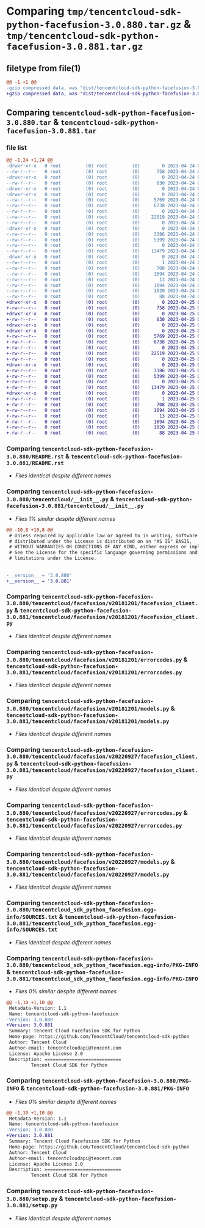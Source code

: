 # Comparing `tmp/tencentcloud-sdk-python-facefusion-3.0.880.tar.gz` & `tmp/tencentcloud-sdk-python-facefusion-3.0.881.tar.gz`

## filetype from file(1)

```diff
@@ -1 +1 @@
-gzip compressed data, was "dist/tencentcloud-sdk-python-facefusion-3.0.880.tar", last modified: Mon Apr 24 03:04:55 2023, max compression
+gzip compressed data, was "dist/tencentcloud-sdk-python-facefusion-3.0.881.tar", last modified: Tue Apr 25 00:40:41 2023, max compression
```

## Comparing `tencentcloud-sdk-python-facefusion-3.0.880.tar` & `tencentcloud-sdk-python-facefusion-3.0.881.tar`

### file list

```diff
@@ -1,24 +1,24 @@
-drwxr-xr-x   0 root         (0) root         (0)        0 2023-04-24 03:04:55.000000 tencentcloud-sdk-python-facefusion-3.0.880/
--rw-r--r--   0 root         (0) root         (0)      758 2023-04-24 03:04:54.000000 tencentcloud-sdk-python-facefusion-3.0.880/README.rst
-drwxr-xr-x   0 root         (0) root         (0)        0 2023-04-24 03:04:55.000000 tencentcloud-sdk-python-facefusion-3.0.880/tencentcloud/
--rw-r--r--   0 root         (0) root         (0)      630 2023-04-24 03:04:54.000000 tencentcloud-sdk-python-facefusion-3.0.880/tencentcloud/__init__.py
-drwxr-xr-x   0 root         (0) root         (0)        0 2023-04-24 03:04:55.000000 tencentcloud-sdk-python-facefusion-3.0.880/tencentcloud/facefusion/
-drwxr-xr-x   0 root         (0) root         (0)        0 2023-04-24 03:04:55.000000 tencentcloud-sdk-python-facefusion-3.0.880/tencentcloud/facefusion/v20181201/
--rw-r--r--   0 root         (0) root         (0)     5769 2023-04-24 03:04:54.000000 tencentcloud-sdk-python-facefusion-3.0.880/tencentcloud/facefusion/v20181201/facefusion_client.py
--rw-r--r--   0 root         (0) root         (0)     6738 2023-04-24 03:04:54.000000 tencentcloud-sdk-python-facefusion-3.0.880/tencentcloud/facefusion/v20181201/errorcodes.py
--rw-r--r--   0 root         (0) root         (0)        0 2023-04-24 03:04:54.000000 tencentcloud-sdk-python-facefusion-3.0.880/tencentcloud/facefusion/v20181201/__init__.py
--rw-r--r--   0 root         (0) root         (0)    22519 2023-04-24 03:04:54.000000 tencentcloud-sdk-python-facefusion-3.0.880/tencentcloud/facefusion/v20181201/models.py
--rw-r--r--   0 root         (0) root         (0)        0 2023-04-24 03:04:54.000000 tencentcloud-sdk-python-facefusion-3.0.880/tencentcloud/facefusion/__init__.py
-drwxr-xr-x   0 root         (0) root         (0)        0 2023-04-24 03:04:55.000000 tencentcloud-sdk-python-facefusion-3.0.880/tencentcloud/facefusion/v20220927/
--rw-r--r--   0 root         (0) root         (0)     3386 2023-04-24 03:04:54.000000 tencentcloud-sdk-python-facefusion-3.0.880/tencentcloud/facefusion/v20220927/facefusion_client.py
--rw-r--r--   0 root         (0) root         (0)     5399 2023-04-24 03:04:54.000000 tencentcloud-sdk-python-facefusion-3.0.880/tencentcloud/facefusion/v20220927/errorcodes.py
--rw-r--r--   0 root         (0) root         (0)        0 2023-04-24 03:04:54.000000 tencentcloud-sdk-python-facefusion-3.0.880/tencentcloud/facefusion/v20220927/__init__.py
--rw-r--r--   0 root         (0) root         (0)    13479 2023-04-24 03:04:54.000000 tencentcloud-sdk-python-facefusion-3.0.880/tencentcloud/facefusion/v20220927/models.py
-drwxr-xr-x   0 root         (0) root         (0)        0 2023-04-24 03:04:55.000000 tencentcloud-sdk-python-facefusion-3.0.880/tencentcloud_sdk_python_facefusion.egg-info/
--rw-r--r--   0 root         (0) root         (0)        1 2023-04-24 03:04:55.000000 tencentcloud-sdk-python-facefusion-3.0.880/tencentcloud_sdk_python_facefusion.egg-info/dependency_links.txt
--rw-r--r--   0 root         (0) root         (0)      708 2023-04-24 03:04:55.000000 tencentcloud-sdk-python-facefusion-3.0.880/tencentcloud_sdk_python_facefusion.egg-info/SOURCES.txt
--rw-r--r--   0 root         (0) root         (0)     1694 2023-04-24 03:04:55.000000 tencentcloud-sdk-python-facefusion-3.0.880/tencentcloud_sdk_python_facefusion.egg-info/PKG-INFO
--rw-r--r--   0 root         (0) root         (0)       13 2023-04-24 03:04:55.000000 tencentcloud-sdk-python-facefusion-3.0.880/tencentcloud_sdk_python_facefusion.egg-info/top_level.txt
--rw-r--r--   0 root         (0) root         (0)     1694 2023-04-24 03:04:55.000000 tencentcloud-sdk-python-facefusion-3.0.880/PKG-INFO
--rw-r--r--   0 root         (0) root         (0)     1020 2023-04-24 03:04:54.000000 tencentcloud-sdk-python-facefusion-3.0.880/setup.py
--rw-r--r--   0 root         (0) root         (0)       88 2023-04-24 03:04:55.000000 tencentcloud-sdk-python-facefusion-3.0.880/setup.cfg
+drwxr-xr-x   0 root         (0) root         (0)        0 2023-04-25 00:40:41.000000 tencentcloud-sdk-python-facefusion-3.0.881/
+-rw-r--r--   0 root         (0) root         (0)      758 2023-04-25 00:40:41.000000 tencentcloud-sdk-python-facefusion-3.0.881/README.rst
+drwxr-xr-x   0 root         (0) root         (0)        0 2023-04-25 00:40:41.000000 tencentcloud-sdk-python-facefusion-3.0.881/tencentcloud/
+-rw-r--r--   0 root         (0) root         (0)      630 2023-04-25 00:40:41.000000 tencentcloud-sdk-python-facefusion-3.0.881/tencentcloud/__init__.py
+drwxr-xr-x   0 root         (0) root         (0)        0 2023-04-25 00:40:41.000000 tencentcloud-sdk-python-facefusion-3.0.881/tencentcloud/facefusion/
+drwxr-xr-x   0 root         (0) root         (0)        0 2023-04-25 00:40:41.000000 tencentcloud-sdk-python-facefusion-3.0.881/tencentcloud/facefusion/v20181201/
+-rw-r--r--   0 root         (0) root         (0)     5769 2023-04-25 00:40:41.000000 tencentcloud-sdk-python-facefusion-3.0.881/tencentcloud/facefusion/v20181201/facefusion_client.py
+-rw-r--r--   0 root         (0) root         (0)     6738 2023-04-25 00:40:41.000000 tencentcloud-sdk-python-facefusion-3.0.881/tencentcloud/facefusion/v20181201/errorcodes.py
+-rw-r--r--   0 root         (0) root         (0)        0 2023-04-25 00:40:41.000000 tencentcloud-sdk-python-facefusion-3.0.881/tencentcloud/facefusion/v20181201/__init__.py
+-rw-r--r--   0 root         (0) root         (0)    22519 2023-04-25 00:40:41.000000 tencentcloud-sdk-python-facefusion-3.0.881/tencentcloud/facefusion/v20181201/models.py
+-rw-r--r--   0 root         (0) root         (0)        0 2023-04-25 00:40:41.000000 tencentcloud-sdk-python-facefusion-3.0.881/tencentcloud/facefusion/__init__.py
+drwxr-xr-x   0 root         (0) root         (0)        0 2023-04-25 00:40:41.000000 tencentcloud-sdk-python-facefusion-3.0.881/tencentcloud/facefusion/v20220927/
+-rw-r--r--   0 root         (0) root         (0)     3386 2023-04-25 00:40:41.000000 tencentcloud-sdk-python-facefusion-3.0.881/tencentcloud/facefusion/v20220927/facefusion_client.py
+-rw-r--r--   0 root         (0) root         (0)     5399 2023-04-25 00:40:41.000000 tencentcloud-sdk-python-facefusion-3.0.881/tencentcloud/facefusion/v20220927/errorcodes.py
+-rw-r--r--   0 root         (0) root         (0)        0 2023-04-25 00:40:41.000000 tencentcloud-sdk-python-facefusion-3.0.881/tencentcloud/facefusion/v20220927/__init__.py
+-rw-r--r--   0 root         (0) root         (0)    13479 2023-04-25 00:40:41.000000 tencentcloud-sdk-python-facefusion-3.0.881/tencentcloud/facefusion/v20220927/models.py
+drwxr-xr-x   0 root         (0) root         (0)        0 2023-04-25 00:40:41.000000 tencentcloud-sdk-python-facefusion-3.0.881/tencentcloud_sdk_python_facefusion.egg-info/
+-rw-r--r--   0 root         (0) root         (0)        1 2023-04-25 00:40:41.000000 tencentcloud-sdk-python-facefusion-3.0.881/tencentcloud_sdk_python_facefusion.egg-info/dependency_links.txt
+-rw-r--r--   0 root         (0) root         (0)      708 2023-04-25 00:40:41.000000 tencentcloud-sdk-python-facefusion-3.0.881/tencentcloud_sdk_python_facefusion.egg-info/SOURCES.txt
+-rw-r--r--   0 root         (0) root         (0)     1694 2023-04-25 00:40:41.000000 tencentcloud-sdk-python-facefusion-3.0.881/tencentcloud_sdk_python_facefusion.egg-info/PKG-INFO
+-rw-r--r--   0 root         (0) root         (0)       13 2023-04-25 00:40:41.000000 tencentcloud-sdk-python-facefusion-3.0.881/tencentcloud_sdk_python_facefusion.egg-info/top_level.txt
+-rw-r--r--   0 root         (0) root         (0)     1694 2023-04-25 00:40:41.000000 tencentcloud-sdk-python-facefusion-3.0.881/PKG-INFO
+-rw-r--r--   0 root         (0) root         (0)     1020 2023-04-25 00:40:41.000000 tencentcloud-sdk-python-facefusion-3.0.881/setup.py
+-rw-r--r--   0 root         (0) root         (0)       88 2023-04-25 00:40:41.000000 tencentcloud-sdk-python-facefusion-3.0.881/setup.cfg
```

### Comparing `tencentcloud-sdk-python-facefusion-3.0.880/README.rst` & `tencentcloud-sdk-python-facefusion-3.0.881/README.rst`

 * *Files identical despite different names*

### Comparing `tencentcloud-sdk-python-facefusion-3.0.880/tencentcloud/__init__.py` & `tencentcloud-sdk-python-facefusion-3.0.881/tencentcloud/__init__.py`

 * *Files 1% similar despite different names*

```diff
@@ -10,8 +10,8 @@
 # Unless required by applicable law or agreed to in writing, software
 # distributed under the License is distributed on an "AS IS" BASIS,
 # WITHOUT WARRANTIES OR CONDITIONS OF ANY KIND, either express or implied.
 # See the License for the specific language governing permissions and
 # limitations under the License.
 
 
-__version__ = '3.0.880'
+__version__ = '3.0.881'
```

### Comparing `tencentcloud-sdk-python-facefusion-3.0.880/tencentcloud/facefusion/v20181201/facefusion_client.py` & `tencentcloud-sdk-python-facefusion-3.0.881/tencentcloud/facefusion/v20181201/facefusion_client.py`

 * *Files identical despite different names*

### Comparing `tencentcloud-sdk-python-facefusion-3.0.880/tencentcloud/facefusion/v20181201/errorcodes.py` & `tencentcloud-sdk-python-facefusion-3.0.881/tencentcloud/facefusion/v20181201/errorcodes.py`

 * *Files identical despite different names*

### Comparing `tencentcloud-sdk-python-facefusion-3.0.880/tencentcloud/facefusion/v20181201/models.py` & `tencentcloud-sdk-python-facefusion-3.0.881/tencentcloud/facefusion/v20181201/models.py`

 * *Files identical despite different names*

### Comparing `tencentcloud-sdk-python-facefusion-3.0.880/tencentcloud/facefusion/v20220927/facefusion_client.py` & `tencentcloud-sdk-python-facefusion-3.0.881/tencentcloud/facefusion/v20220927/facefusion_client.py`

 * *Files identical despite different names*

### Comparing `tencentcloud-sdk-python-facefusion-3.0.880/tencentcloud/facefusion/v20220927/errorcodes.py` & `tencentcloud-sdk-python-facefusion-3.0.881/tencentcloud/facefusion/v20220927/errorcodes.py`

 * *Files identical despite different names*

### Comparing `tencentcloud-sdk-python-facefusion-3.0.880/tencentcloud/facefusion/v20220927/models.py` & `tencentcloud-sdk-python-facefusion-3.0.881/tencentcloud/facefusion/v20220927/models.py`

 * *Files identical despite different names*

### Comparing `tencentcloud-sdk-python-facefusion-3.0.880/tencentcloud_sdk_python_facefusion.egg-info/SOURCES.txt` & `tencentcloud-sdk-python-facefusion-3.0.881/tencentcloud_sdk_python_facefusion.egg-info/SOURCES.txt`

 * *Files identical despite different names*

### Comparing `tencentcloud-sdk-python-facefusion-3.0.880/tencentcloud_sdk_python_facefusion.egg-info/PKG-INFO` & `tencentcloud-sdk-python-facefusion-3.0.881/tencentcloud_sdk_python_facefusion.egg-info/PKG-INFO`

 * *Files 0% similar despite different names*

```diff
@@ -1,10 +1,10 @@
 Metadata-Version: 1.1
 Name: tencentcloud-sdk-python-facefusion
-Version: 3.0.880
+Version: 3.0.881
 Summary: Tencent Cloud Facefusion SDK for Python
 Home-page: https://github.com/TencentCloud/tencentcloud-sdk-python
 Author: Tencent Cloud
 Author-email: tencentcloudapi@tencent.com
 License: Apache License 2.0
 Description: ============================
         Tencent Cloud SDK for Python
```

### Comparing `tencentcloud-sdk-python-facefusion-3.0.880/PKG-INFO` & `tencentcloud-sdk-python-facefusion-3.0.881/PKG-INFO`

 * *Files 0% similar despite different names*

```diff
@@ -1,10 +1,10 @@
 Metadata-Version: 1.1
 Name: tencentcloud-sdk-python-facefusion
-Version: 3.0.880
+Version: 3.0.881
 Summary: Tencent Cloud Facefusion SDK for Python
 Home-page: https://github.com/TencentCloud/tencentcloud-sdk-python
 Author: Tencent Cloud
 Author-email: tencentcloudapi@tencent.com
 License: Apache License 2.0
 Description: ============================
         Tencent Cloud SDK for Python
```

### Comparing `tencentcloud-sdk-python-facefusion-3.0.880/setup.py` & `tencentcloud-sdk-python-facefusion-3.0.881/setup.py`

 * *Files identical despite different names*

